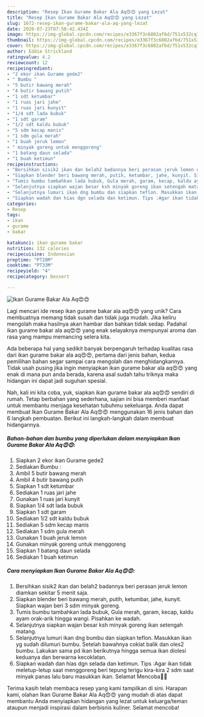 ```yaml
---
description: "Resep Ikan Gurame Bakar Ala Aq😍😍 yang Lezat"
title: "Resep Ikan Gurame Bakar Ala Aq😍😍 yang Lezat"
slug: 1672-resep-ikan-gurame-bakar-ala-aq-yang-lezat
date: 2020-07-23T07:50:42.434Z
image: https://img-global.cpcdn.com/recipes/e3367f3c6802af6d/751x532cq70/ikan-gurame-bakar-ala-aq😍😍-foto-resep-utama.jpg
thumbnail: https://img-global.cpcdn.com/recipes/e3367f3c6802af6d/751x532cq70/ikan-gurame-bakar-ala-aq😍😍-foto-resep-utama.jpg
cover: https://img-global.cpcdn.com/recipes/e3367f3c6802af6d/751x532cq70/ikan-gurame-bakar-ala-aq😍😍-foto-resep-utama.jpg
author: Eddie Strickland
ratingvalue: 4.2
reviewcount: 12
recipeingredient:
- "2 ekor ikan Gurame gede2"
- " Bumbu "
- "5 butir bawang merah"
- "4 butir bawang putih"
- "1 sdt ketumbar"
- "1 ruas jari jahe"
- "1 ruas jari kunyit"
- "1/4 sdt lada bubuk"
- "1 sdt garam"
- "1/2 sdt kaldu bubuk"
- "5 sdm kecap manis"
- "1 sdm gula merah"
- "1 buah jeruk lemon"
- " minyak goreng untuk menggoreng"
- "1 batang daun selada"
- "1 buah ketimun"
recipeinstructions:
- "Bersihkan sisik2 ikan dan belah2 badannya beri perasan jeruk lemon diamkan sekitar 5 menit saja."
- "Siapkan blender beri bawang merah, putih, ketumbar, jahe, kunyit. Siapkan wajan beri 3 sdm minyak goreng."
- "Tumis bumbu tambahkan lada bubuk, Gula merah, garam, kecap, kaldu ayam orak-arik hingga wangi. Pisahkan ke wadah."
- "Selanjutnya siapkan wajan besar ksh minyak goreng ikan setengah matang."
- "Selanjutnya lumuri ikan dng bumbu dan siapkan teflon. Masukkan ikan yg sudah dilumuri bumbu. Setelah bawahnya coklat balik dan oles2 bumbu. Lakukan sama pd ikan berikutnya hingga semua ikan diolesi keduanya dan berwarna kecoklatan."
- "Siapkan wadah dan hias dgn selada dan ketimun. Tips :Agar ikan tidak meletup-letup saat menggoreng beri tepung terigu kira-kira 2 sdm saat minyak panas lalu baru masukkan ikan. Selamat Mencoba🙏🙏"
categories:
- Resep
tags:
- ikan
- gurame
- bakar

katakunci: ikan gurame bakar 
nutrition: 132 calories
recipecuisine: Indonesian
preptime: "PT20M"
cooktime: "PT33M"
recipeyield: "4"
recipecategory: Dessert

---
```



![Ikan Gurame Bakar Ala Aq😍😍](https://img-global.cpcdn.com/recipes/e3367f3c6802af6d/751x532cq70/ikan-gurame-bakar-ala-aq😍😍-foto-resep-utama.jpg)

Lagi mencari ide resep ikan gurame bakar ala aq😍😍 yang unik? Cara membuatnya memang tidak susah dan tidak juga mudah. Jika keliru mengolah maka hasilnya akan hambar dan bahkan tidak sedap. Padahal ikan gurame bakar ala aq😍😍 yang enak selayaknya mempunyai aroma dan rasa yang mampu memancing selera kita.



Ada beberapa hal yang sedikit banyak berpengaruh terhadap kualitas rasa dari ikan gurame bakar ala aq😍😍, pertama dari jenis bahan, kedua pemilihan bahan segar sampai cara mengolah dan menghidangkannya. Tidak usah pusing jika ingin menyiapkan ikan gurame bakar ala aq😍😍 yang enak di mana pun anda berada, karena asal sudah tahu triknya maka hidangan ini dapat jadi suguhan spesial.


Nah, kali ini kita coba, yuk, siapkan ikan gurame bakar ala aq😍😍 sendiri di rumah. Tetap berbahan yang sederhana, sajian ini bisa memberi manfaat untuk membantu menjaga kesehatan tubuhmu sekeluarga. Anda dapat membuat Ikan Gurame Bakar Ala Aq😍😍 menggunakan 16 jenis bahan dan 6 langkah pembuatan. Berikut ini langkah-langkah dalam membuat hidangannya.

<!--inarticleads1-->

##### Bahan-bahan dan bumbu yang diperlukan dalam menyiapkan Ikan Gurame Bakar Ala Aq😍😍:

1. Siapkan 2 ekor ikan Gurame gede2
1. Sediakan  Bumbu :
1. Ambil 5 butir bawang merah
1. Ambil 4 butir bawang putih
1. Siapkan 1 sdt ketumbar
1. Sediakan 1 ruas jari jahe
1. Gunakan 1 ruas jari kunyit
1. Siapkan 1/4 sdt lada bubuk
1. Siapkan 1 sdt garam
1. Sediakan 1/2 sdt kaldu bubuk
1. Sediakan 5 sdm kecap manis
1. Sediakan 1 sdm gula merah
1. Gunakan 1 buah jeruk lemon
1. Gunakan  minyak goreng untuk menggoreng
1. Siapkan 1 batang daun selada
1. Sediakan 1 buah ketimun




<!--inarticleads2-->

##### Cara menyiapkan Ikan Gurame Bakar Ala Aq😍😍:

1. Bersihkan sisik2 ikan dan belah2 badannya beri perasan jeruk lemon diamkan sekitar 5 menit saja.
1. Siapkan blender beri bawang merah, putih, ketumbar, jahe, kunyit. Siapkan wajan beri 3 sdm minyak goreng.
1. Tumis bumbu tambahkan lada bubuk, Gula merah, garam, kecap, kaldu ayam orak-arik hingga wangi. Pisahkan ke wadah.
1. Selanjutnya siapkan wajan besar ksh minyak goreng ikan setengah matang.
1. Selanjutnya lumuri ikan dng bumbu dan siapkan teflon. Masukkan ikan yg sudah dilumuri bumbu. Setelah bawahnya coklat balik dan oles2 bumbu. Lakukan sama pd ikan berikutnya hingga semua ikan diolesi keduanya dan berwarna kecoklatan.
1. Siapkan wadah dan hias dgn selada dan ketimun. Tips :Agar ikan tidak meletup-letup saat menggoreng beri tepung terigu kira-kira 2 sdm saat minyak panas lalu baru masukkan ikan. Selamat Mencoba🙏🙏




Terima kasih telah membaca resep yang kami tampilkan di sini. Harapan kami, olahan Ikan Gurame Bakar Ala Aq😍😍 yang mudah di atas dapat membantu Anda menyiapkan hidangan yang lezat untuk keluarga/teman ataupun menjadi inspirasi dalam berbisnis kuliner. Selamat mencoba!
